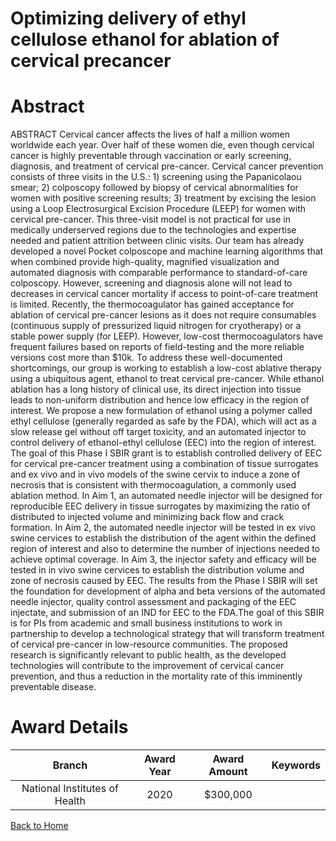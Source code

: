 
Optimizing delivery of ethyl cellulose ethanol for ablation of cervical precancer
=================================================================================

# Abstract


ABSTRACT
Cervical cancer affects the lives of half a million women worldwide each year. Over half of these women die, even
though cervical cancer is highly preventable through vaccination or early screening, diagnosis, and treatment of
cervical pre-cancer. Cervical cancer prevention consists of three visits in the U.S.: 1) screening using the
Papanicolaou smear; 2) colposcopy followed by biopsy of cervical abnormalities for women with positive screening
results; 3) treatment by excising the lesion using a Loop Electrosurgical Excision Procedure (LEEP) for women with
cervical pre-cancer. This three-visit model is not practical for use in medically underserved regions due to the
technologies and expertise needed and patient attrition between clinic visits. Our team has already developed a novel
Pocket colposcope and machine learning algorithms that when combined provide high-quality, magnified visualization
and automated diagnosis with comparable performance to standard-of-care colposcopy. However, screening and
diagnosis alone will not lead to decreases in cervical cancer mortality if access to point-of-care treatment is limited.
Recently, the thermocoagulator has gained acceptance for ablation of cervical pre-cancer lesions as it does not require
consumables (continuous supply of pressurized liquid nitrogen for cryotherapy) or a stable power supply (for LEEP).
However, low-cost thermocoagulators have frequent failures based on reports of field-testing and the more reliable
versions cost more than $10k. To address these well-documented shortcomings, our group is working to establish a
low-cost ablative therapy using a ubiquitous agent, ethanol to treat cervical pre-cancer. While ethanol ablation has a
long history of clinical use, its direct injection into tissue leads to non-uniform distribution and hence low efficacy in
the region of interest. We propose a new formulation of ethanol using a polymer called ethyl cellulose (generally
regarded as safe by the FDA), which will act as a slow release gel without off target toxicity, and an automated injector
to control delivery of ethanol-ethyl cellulose (EEC) into the region of interest. The goal of this Phase I SBIR grant
is to establish controlled delivery of EEC for cervical pre-cancer treatment using a combination of tissue
surrogates and ex vivo and in vivo models of the swine cervix to induce a zone of necrosis that is consistent
with thermocoagulation, a commonly used ablation method. In Aim 1, an automated needle injector will be
designed for reproducible EEC delivery in tissue surrogates by maximizing the ratio of distributed to injected volume
and minimizing back flow and crack formation. In Aim 2, the automated needle injector will be tested in ex vivo swine
cervices to establish the distribution of the agent within the defined region of interest and also to determine the number
of injections needed to achieve optimal coverage. In Aim 3, the injector safety and efficacy will be tested in in vivo
swine cervices to establish the distribution volume and zone of necrosis caused by EEC. The results from the Phase
I SBIR will set the foundation for development of alpha and beta versions of the automated needle injector, quality
control assessment and packaging of the EEC injectate, and submission of an IND for EEC to the FDA.The goal of this SBIR is for PIs from academic and small business institutions to work in partnership to develop a
technological strategy that will transform treatment of cervical pre-cancer in low-resource communities. The proposed
research is significantly relevant to public health, as the developed technologies will contribute to the improvement of
cervical cancer prevention, and thus a reduction in the mortality rate of this imminently preventable disease.  

# Award Details

|Branch|Award Year|Award Amount|Keywords|
| :---: | :---: | :---: | :---: |
|National Institutes of Health|2020|$300,000||
  
  


[Back to Home](https://github.com/chrischow/dod_sbir_awards/Reports/JH/#2402)